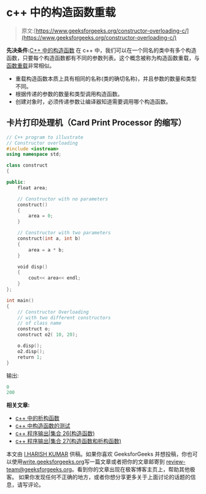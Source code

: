 # c++ 中的构造函数重载

> 原文:[https://www.geeksforgeeks.org/constructor-overloading-c/](https://www.geeksforgeeks.org/constructor-overloading-c/)

**先决条件:**[C++ 中的构造函数](https://www.geeksforgeeks.org/constructors-c/)
在 c++ 中，我们可以在一个同名的类中有多个构造函数，只要每个构造函数都有不同的参数列表。这个概念被称为构造函数重载，与[函数重载](https://www.geeksforgeeks.org/function-overloading-c/)非常相似。

*   重载构造函数本质上具有相同的名称(类的确切名称)，并且参数的数量和类型不同。
*   根据传递的参数的数量和类型调用构造函数。
*   创建对象时，必须传递参数让编译器知道需要调用哪个构造函数。

## 卡片打印处理机（Card Print Processor 的缩写）

```cpp
// C++ program to illustrate
// Constructor overloading
#include <iostream>
using namespace std;

class construct
{

public:
    float area;

    // Constructor with no parameters
    construct()
    {
        area = 0;
    }

    // Constructor with two parameters
    construct(int a, int b)
    {
        area = a * b;
    }

    void disp()
    {
        cout<< area<< endl;
    }
};

int main()
{
    // Constructor Overloading
    // with two different constructors
    // of class name
    construct o;
    construct o2( 10, 20);

    o.disp();
    o2.disp();
    return 1;
}
```

输出:

```cpp
0
200

```

**相关文章:**

*   [c++ 中的析构函数](https://www.geeksforgeeks.org/destructors-c/)
*   [c++ 中构造函数的测试](https://www.geeksforgeeks.org/c-plus-plus-gq/constructors-gq/)
*   [c++ 程序输出|集合 26(构造函数)](https://www.geeksforgeeks.org/output-c-programs-set-26-constructors/)
*   [c++ 程序输出|集合 27(构造函数和析构函数)](https://www.geeksforgeeks.org/output-c-programs-set-27-constructors-destructors/)

本文由 [I.HARISH KUMAR](https://www.facebook.com/harishkumar.injamuri) 供稿。如果你喜欢 GeeksforGeeks 并想投稿，你也可以使用[write.geeksforgeeks.org](https://write.geeksforgeeks.org)写一篇文章或者把你的文章邮寄到 review-team@geeksforgeeks.org。看到你的文章出现在极客博客主页上，帮助其他极客。
如果你发现任何不正确的地方，或者你想分享更多关于上面讨论的话题的信息，请写评论。